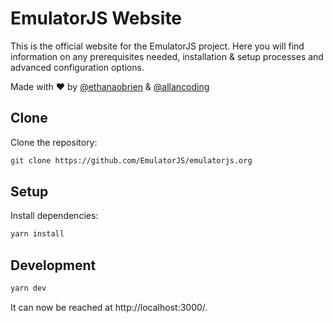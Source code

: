 # EmulatorJS Website

This is the official website for the EmulatorJS project.
Here you will find information on any prerequisites needed, installation & setup processes and advanced configuration options.


Made with ❤️ by [@ethanaobrien](https://github.com/ethanaobrien) & [@allancoding](https://github.com/allancoding)

## Clone

Clone the repository:

```bash
git clone https://github.com/EmulatorJS/emulatorjs.org
```

## Setup

Install dependencies:

```bash
yarn install
```

## Development

```bash
yarn dev
```

It can now be reached at http://localhost:3000/.
